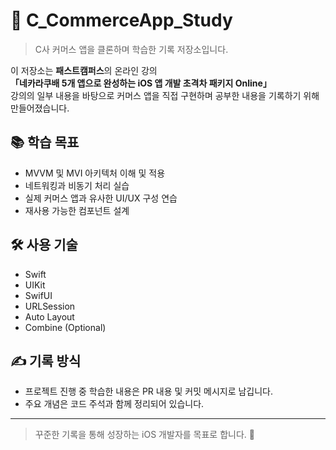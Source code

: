 # 🛒 C_CommerceApp_Study

> C사 커머스 앱을 클론하며 학습한 기록 저장소입니다.

이 저장소는 **패스트캠퍼스**의 온라인 강의  
**「네카라쿠배 5개 앱으로 완성하는 iOS 앱 개발 초격차 패키지 Online」**  
강의의 일부 내용을 바탕으로 커머스 앱을 직접 구현하며 공부한 내용을 기록하기 위해 만들어졌습니다.

## 📚 학습 목표
- MVVM 및 MVI 아키텍처 이해 및 적용
- 네트워킹과 비동기 처리 실습
- 실제 커머스 앱과 유사한 UI/UX 구성 연습
- 재사용 가능한 컴포넌트 설계

## 🛠 사용 기술
- Swift
- UIKit
- SwifUI
- URLSession
- Auto Layout
- Combine (Optional)

## ✍️ 기록 방식
- 프로젝트 진행 중 학습한 내용은 PR 내용 및 커밋 메시지로 남깁니다.
- 주요 개념은 코드 주석과 함께 정리되어 있습니다.

---

> 꾸준한 기록을 통해 성장하는 iOS 개발자를 목표로 합니다. 🚀
